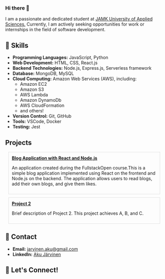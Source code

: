 ### Hi there 👋

I am a passionate and dedicated student at [JAMK University of Applied Sciences.](https://www.jamk.fi/en) Currently, I am actively seeking opportunities for work or internships in the field of software development.

## 🔧 Skills

- **Programming Languages:** JavaScript, Python
- **Web Development:** HTML, CSS, React.js
- **Backend Technologies:** Node.js, Express.js, Serverless framework
- **Database:** MongoDB, MySQL
- **Cloud Computing:** Amazon Web Services (AWS), including:
  - Amazon EC2
  - Amazon S3
  - AWS Lambda
  - Amazon DynamoDb
  - AWS CloudFormation
  - and others!
- **Version Control:** Git, GitHub
- **Tools:** VSCode, Docker
- **Testing:** Jest

## Projects
<div style="border: 1px solid #ddd; padding: 10px; margin: 10px;">
  <strong><a href="https://github.com/Akunen/Blog-fullstack/tree/main">Blog Application with React and Node.js</a></strong>
  <p>An application created during the FullstackOpen course.This is a simple blog application implemented using React on the frontend and Node.js on the backend. The application allows users to read blogs, add their own blogs, and give them likes.</p>
  <p></p>
</div>

<div style="border: 1px solid #ddd; padding: 10px; margin: 10px;">
  <strong><a href="link-to-repo2">Project 2</a></strong>
  <p>Brief description of Project 2. This project achieves A, B, and C.</p>
</div>

## 📧 Contact

- **Email:** jarvinen.aku@gmail.com
- **LinkedIn:** [Aku Järvinen](https://www.linkedin.com/in/aku-j%C3%A4rvinen-23538a1b7/)

## 🤝 Let's Connect!
